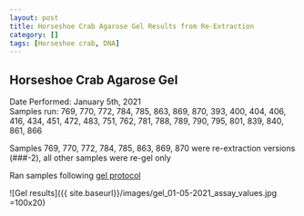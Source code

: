 ```yaml
---
layout: post
title: Horseshoe Crab Agarose Gel Results from Re-Extraction
category: []
tags: [Horseshoe crab, DNA]
---
```

## Horseshoe Crab Agarose Gel
Date Performed: January 5th, 2021\
Samples run: 769, 770, 772, 784, 785, 863, 869, 870, 393, 400, 404, 406, 416, 434, 451, 472, 483, 751, 762, 781, 788, 789, 790, 795, 801, 839, 840, 861, 866

Samples 769, 770, 772, 784, 785, 863, 869, 870 were re-extraction versions (###-2), all other samples were re-gel only  

Ran samples following [gel protocol](https://njameral.github.io/Ameral_Lab_Notebook/Horseshoe-Crab-Gel_Protocol/)

![Gel results]({{ site.baseurl}}/images/gel_01-05-2021_assay_values.jpg =100x20)
